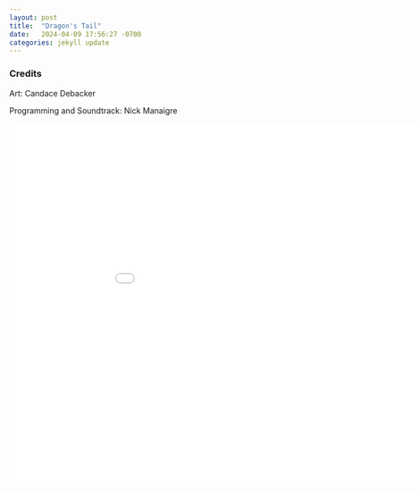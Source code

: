 ```yaml
---
layout: post
title:  "Dragon's Tail"
date:   2024-04-09 17:56:27 -0700
categories: jekyll update
---
```

### Credits
Art: Candace Debacker

Programming and Soundtrack: Nick Manaigre

<iframe src="/web_gl_build" frameborder="0" width="980" height="650"></iframe>
